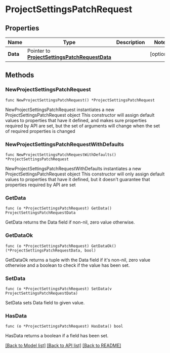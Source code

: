 # ProjectSettingsPatchRequest

## Properties

Name | Type | Description | Notes
------------ | ------------- | ------------- | -------------
**Data** | Pointer to [**ProjectSettingsPatchRequestData**](ProjectSettingsPatchRequestData.md) |  | [optional] 

## Methods

### NewProjectSettingsPatchRequest

`func NewProjectSettingsPatchRequest() *ProjectSettingsPatchRequest`

NewProjectSettingsPatchRequest instantiates a new ProjectSettingsPatchRequest object
This constructor will assign default values to properties that have it defined,
and makes sure properties required by API are set, but the set of arguments
will change when the set of required properties is changed

### NewProjectSettingsPatchRequestWithDefaults

`func NewProjectSettingsPatchRequestWithDefaults() *ProjectSettingsPatchRequest`

NewProjectSettingsPatchRequestWithDefaults instantiates a new ProjectSettingsPatchRequest object
This constructor will only assign default values to properties that have it defined,
but it doesn't guarantee that properties required by API are set

### GetData

`func (o *ProjectSettingsPatchRequest) GetData() ProjectSettingsPatchRequestData`

GetData returns the Data field if non-nil, zero value otherwise.

### GetDataOk

`func (o *ProjectSettingsPatchRequest) GetDataOk() (*ProjectSettingsPatchRequestData, bool)`

GetDataOk returns a tuple with the Data field if it's non-nil, zero value otherwise
and a boolean to check if the value has been set.

### SetData

`func (o *ProjectSettingsPatchRequest) SetData(v ProjectSettingsPatchRequestData)`

SetData sets Data field to given value.

### HasData

`func (o *ProjectSettingsPatchRequest) HasData() bool`

HasData returns a boolean if a field has been set.


[[Back to Model list]](../README.md#documentation-for-models) [[Back to API list]](../README.md#documentation-for-api-endpoints) [[Back to README]](../README.md)



